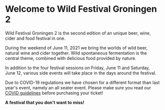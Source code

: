 # Welcome to Wild Festival Groningen 2

Wild Festival Groningen 2 is the second edition of an unique beer, wine, cider and food festival in one.

During the weekend of June 11, 2021 we bring the worlds of wild beer, natural wine and cider together. Wild spontaneous fermentation is the central theme, combined with delicious food provided by nature.

In addition to the four festival sessions on Friday, June 11 and Saturday, June 12, various side events will take place in the days around the festival.

Due to COVID-19 regulations we have chosen for a different format than last year's event, namely an all seater event. Please make sure you read our [COVID guidelines](/covid-guidelines/) before purchasing your ticket!

**A festival that you don't want to miss!**
